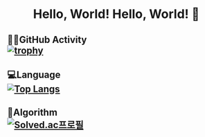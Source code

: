 
<div align=center>
  
# Hello, World! Hello, World! 👋
</div>

## 🧑‍💻GitHub Activity  </br>[![trophy](https://github-profile-trophy.vercel.app/?username=Umhyunsik&rank=S,A,AA,AAA,B,BB,BBB,C,CC,CCC)](https://github.com/Umhyunsik)</br> 

## 💻Language  </br>[![Top Langs](https://github-readme-stats.vercel.app/api/top-langs/?username=Umhyunsik&layout=compact)](https://github.com/Umhyunsik)</br>

## 🔑Algorithm  </br>[![Solved.ac프로필](http://mazassumnida.wtf/api/v2/generate_badge?boj=uhs20000)](https://solved.ac/uhs20000)

